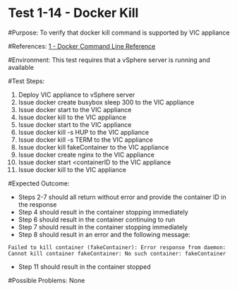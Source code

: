 Test 1-14 - Docker Kill
=======

#Purpose:
To verify that docker kill command is supported by VIC appliance

#References:
[1 - Docker Command Line Reference](https://docs.docker.com/engine/reference/commandline/kill/)

#Environment:
This test requires that a vSphere server is running and available

#Test Steps:
1. Deploy VIC appliance to vSphere server
2. Issue docker create busybox sleep 300 to the VIC appliance
3. Issue docker start <containerID> to the VIC appliance
4. Issue docker kill <containerID> to the VIC appliance
5. Issue docker start <containerID> to the VIC appliance
6. Issue docker kill -s HUP <containerID> to the VIC appliance
7. Issue docker kill -s TERM <containerID> to the VIC appliance
8. Issue docker kill fakeContainer to the VIC appliance
9. Issue docker create nginx to the VIC appliance
10. Issue docker start <containerID to the VIC appliance
11. Issue docker kill <containerID> to the VIC appliance

#Expected Outcome:
* Steps 2-7 should all return without error and provide the container ID in the response
* Step 4 should result in the container stopping immediately
* Step 6 should result in the container continuing to run
* Step 7 should result in the container stopping immediately
* Step 8 should result in an error and the following message:
```
Failed to kill container (fakeContainer): Error response from daemon: Cannot kill container fakeContainer: No such container: fakeContainer
```
* Step 11 should result in the container stopped

#Possible Problems:
None
